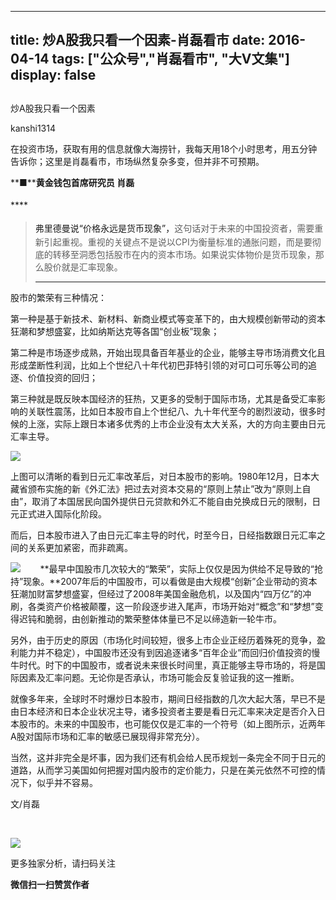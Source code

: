 
---
title:  炒A股我只看一个因素-肖磊看市
date: 2016-04-14
tags: ["公众号","肖磊看市", "大V文集"]
display: false
---


## 



炒A股我只看一个因素




kanshi1314




在投资市场，获取有用的信息就像大海捞针，我每天用18个小时思考，用五分钟告诉你；这里是肖磊看市，市场纵然复杂多变，但并非不可预期。


<a name="OLE_LINK1" style="line-height: 1.6;">**■****黄金钱包首席研究员 肖磊**</a>

<a name="OLE_LINK1" style="line-height: 1.6;">****</a>

> <a name="OLE_LINK8"></a><a name="OLE_LINK1" style="line-height: 1.6;">弗里德曼说“价格永远是货币现象”，</a>这句话对于未来的中国投资者，需要重新引起重视。重视的关键点不是说以CPI为衡量标准的通胀问题，而是要彻底的转移至洞悉包括股市在内的资本市场。如果说实体物价是货币现象，那么股价就是汇率现象。<hr/>

股市的繁荣有三种情况：

第一种是基于新技术、新材料、新商业模式等变革下的，由大规模创新带动的资本狂潮和梦想盛宴，比如纳斯达克等各国“创业板”现象；

第二种是市场逐步成熟，开始出现具备百年基业的企业，能够主导市场消费文化且形成垄断性利润，比如上个世纪八十年代初巴菲特引领的对可口可乐等公司的追逐、价值投资的回归；

第三种就是既反映本国经济的狂热，又更多的受制于国际市场，尤其是备受汇率影响的关联性震荡，比如日本股市自上个世纪八、九十年代至今的剧烈波动，很多时候的上涨，实际上跟日本诸多优秀的上市企业没有太大关系，大的方向主要由日元汇率主导。

<img data-s="300,640" data-type="png" src="http://mmbiz.qpic.cn/mmbiz/rIYcHn0KrPRmZCF0bDyib9OPuicaTvswicIMeb2C6sEdQzP0WRROvU3xCTB4hibWDJAYPXeDiblGbluLJE9TtYJOVBQ/0?wx_fmt=png" data-ratio="0.6330935251798561" data-w=""/>

上图可以清晰的看到日元汇率改革后，对日本股市的影响。1980年12月，日本大藏省颁布实施的新《外汇法》把过去对资本交易的“原则上禁止”改为“原则上自由”，取消了本国居民向国外提供日元贷款和外汇不能自由兑换成日元的限制，日元正式进入国际化阶段。

而后，日本股市进入了由日元汇率主导的时代，时至今日，日经指数跟日元汇率之间的关系更加紧密，而非疏离。

<img data-s="300,640" data-type="png" src="http://mmbiz.qpic.cn/mmbiz/rIYcHn0KrPRmZCF0bDyib9OPuicaTvswicI5yibDDicE2uUIGibvZhoicQsF6n5fgrWMbjqeVsqN6vhJc1epleeofga8g/0?wx_fmt=png" data-ratio="0.48201438848920863" data-w=""/> &nbsp; &nbsp; &nbsp; &nbsp;**最早中国股市几次较大的“繁荣”，实际上仅仅是因为供给不足导致的“抢持”现象。**2007年后的中国股市，可以看做是由大规模“创新”企业带动的资本狂潮加财富梦想盛宴，但经过了2008年美国金融危机，以及国内“四万亿”的冲刷，各类资产价格被颠覆，这一阶段逐步进入尾声，市场开始对“概念”和“梦想”变得迟钝和脆弱，由创新推动的繁荣整体体量已不足以缔造新一轮牛市。

另外，由于历史的原因（市场化时间较短，很多上市企业正经历着殊死的竞争，盈利能力并不稳定），中国股市还没有到因追逐诸多“百年企业”而回归价值投资的慢牛时代。时下的中国股市，或者说未来很长时间里，真正能够主导市场的，将是国际因素及汇率问题。无论你是否承认，市场可能会反复验证我的这一推断。

就像多年来，全球时不时爆炒日本股市，期间日经指数的几次大起大落，早已不是由日本经济和日本企业状况主导，诸多投资者主要是看日元汇率来决定是否介入日本股市的。未来的中国股市，也可能仅仅是汇率的一个符号（如上图所示，近两年A股对国际市场和汇率的敏感已展现得非常充分）。

当然，这并非完全是坏事，因为我们还有机会给人民币规划一条完全不同于日元的道路，从而学习美国如何把握对国内股市的定价能力，只是在美元依然不可控的情况下，似乎并不容易。

文/肖磊

&nbsp;

<img data-s="300,640" data-type="png" data-ratio="1" data-w="129" src="http://mmbiz.qpic.cn/mmbiz/rIYcHn0KrPQCWdDvRhe1gDlicCPR4tLfkJlqtykonG2IFYBXT6NXzfPbyeL9pCv3tYcv1U9rsoueWCic7ibBa2Tjw/640?wx_fmt=png" style="box-sizing: border-box !important; word-wrap: break-word !important; width: auto !important; visibility: visible !important;"/>

更多独家分析，请扫码关注




**微信扫一扫赞赏作者**













